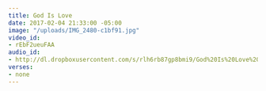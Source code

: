 ```yaml
---
title: God Is Love
date: 2017-02-04 21:33:00 -05:00
image: "/uploads/IMG_2480-c1bf91.jpg"
video_id:
- rEbF2ueuFAA
audio_id:
- http://dl.dropboxusercontent.com/s/rlh6rb87gp8bmi9/God%20Is%20Love%20-%20from%20YouTube.mp3
verses:
- none
---
```



